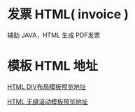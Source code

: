 # 发票 HTML( invoice )
辅助 JAVA，HTML 生成 PDF发票
# 模板 HTML 地址
[HTML DIV布局模板预览地址](https://leexhuan.github.io/Invoice/index.html/?target=_blank)

[HTML 无缝滚动模板预览地址](https://leexhuan.github.io/Invoice/new_file.html/?target=_blank)
